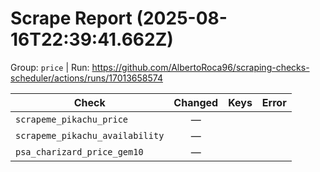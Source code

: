 # Scrape Report (2025-08-16T22:39:41.662Z)

Group: `price`  |  Run: https://github.com/AlbertoRoca96/scraping-checks-scheduler/actions/runs/17013658574

| Check | Changed | Keys | Error |
|---|:---:|:--|:--|
| `scrapeme_pikachu_price` | — |  |  |
| `scrapeme_pikachu_availability` | — |  |  |
| `psa_charizard_price_gem10` | — |  |  |
